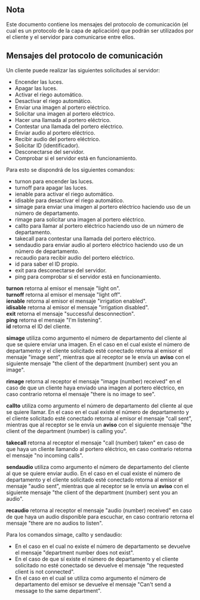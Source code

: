 ## Nota
Este documento contiene los mensajes del protocolo de comunicación (el cual es un protocolo de la capa de aplicación) que podrán ser utilizados por el cliente y el servidor para comunicarse entre ellos.

## Mensajes del protocolo de comunicación
Un cliente puede realizar las siguientes solicitudes al servidor:  
- Encender las luces.
- Apagar las luces.  
- Activar el riego automático.
- Desactivar el riego automático.
- Enviar una imagen al portero eléctrico.  
- Solicitar una imagen al portero eléctrico.
- Hacer una llamada al portero eléctrico.  
- Contestar una llamada del portero eléctrico.
- Enviar audio al portero eléctrico.  
- Recibir audio del portero eléctrico.  
- Solicitar ID (identificador).  
- Desconectarse del servidor.
- Comprobar si el servidor está en funcionamiento.

Para esto se dispondrá de los siguientes comandos:  
- turnon para encender las luces.
- turnoff para apagar las luces.
- ienable para activar el riego automático.
- idisable para desactivar el riego automático.
- simage para enviar una imagen al portero eléctrico haciendo uso de un número de departamento.
- rimage para solicitar una imagen al portero eléctrico.
- callto para llamar al portero eléctrico haciendo uso de un número de departamento.
- takecall para contestar una llamada del portero eléctrico.
- sendaudio para enviar audio al portero eléctrico haciendo uso de un número de departamento.
- recaudio para recibir audio del portero eléctrico.
- id para saber el ID propio.
- exit para desconectarse del servidor.
- ping para comprobar si el servidor está en funcionamiento.

**turnon** retorna al emisor el mensaje "light on".  
**turnoff** retorna al emisor el mensaje "light off".  
**ienable** retorna al emisor el mensaje "irrigation enabled".  
**idisable** retorna al emisor el mensaje "irrigation disabled".  
**exit** retorna el mensaje "successful desconnection".  
**ping** retorna el mensaje "I'm listening".  
**id** retorna el ID del cliente.

**simage** utiliza como argumento el número de departamento del cliente al que se quiere enviar una imagen. En el caso en el cual existe el número de departamento y el cliente solicitado esté conectado retorna al emisor el mensaje "image sent", mientras que al receptor se le envía un **aviso** con el siguiente mensaje "the client of the department (number) sent you an image".  

**rimage** retorna al receptor el mensaje "image (number) received" en el caso de que un cliente haya enviado una imagen al portero eléctrico, en caso contrario retorna el mensaje "there is no image to see".  

**callto** utiliza como argumento el número de departamento del cliente al que se quiere llamar. En el caso en el cual existe el número de departamento y el cliente solicitado esté conectado retorna al emisor el mensaje "call sent", mientras que al receptor se le envía un **aviso** con el siguiente mensaje "the client of the department (number) is calling you".  

**takecall** retorna al receptor el mensaje "call (number) taken" en caso de que haya un cliente llamando al portero eléctrico, en caso contrario retorna el mensaje "no incoming calls".  

**sendaudio** utiliza como argumento el número de departamento del cliente al que se quiere enviar audio. En el caso en el cual existe el número de departamento y el cliente solicitado esté conectado retorna al emisor el mensaje "audio sent", mientras que al receptor se le envía un **aviso** con el siguiente mensaje "the client of the department (number) sent you an audio".  

**recaudio** retorna al receptor el mensaje "audio (number) received" en caso de que haya un audio disponible para escuchar, en caso contrario retorna el mensaje "there are no audios to listen".  

Para los comandos simage, callto y sendaudio:
- En el caso en el cual no existe el número de departamento se devuelve el mensaje "department number does not exist".
- En el caso de que sí existe el número de departamento y el cliente solicitado no esté conectado se devuelve el mensaje "the requested client is not connected".
- En el caso en el cual se utiliza como argumento el número de departamento del emisor se devuelve el mensaje "Can't send a message to the same department".
